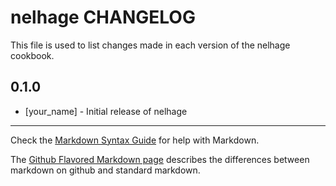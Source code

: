 nelhage CHANGELOG
=================

This file is used to list changes made in each version of the nelhage cookbook.

0.1.0
-----
- [your_name] - Initial release of nelhage

- - -
Check the [Markdown Syntax Guide](http://daringfireball.net/projects/markdown/syntax) for help with Markdown.

The [Github Flavored Markdown page](http://github.github.com/github-flavored-markdown/) describes the differences between markdown on github and standard markdown.
